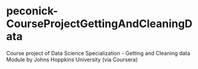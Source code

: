 # peconick-CourseProjectGettingAndCleaningData
Course project of Data Science Specialization -  Getting and Cleaning data Module by Johns Hoppkins University (via Coursera)
